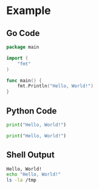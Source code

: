 # Example

## Go Code

```go
package main

import (
    "fmt"
)

func main() {
    fmt.Println("Hello, World!")
}
```

## Python Code

```python
print("Hello, World!")

print("Hello, World!")
```

## Shell Output

```bash
Hello, World!
echo "Hello, World!"
ls -la /tmp
```
